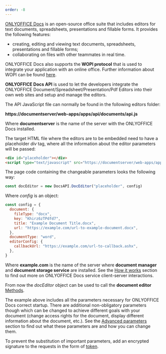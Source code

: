 ```yaml
---
order: -8
---
```


[ONLYOFFICE Docs](../Get%20ONLYOFFICE%20Docs/index.md) is an open-source office suite that includes editors for text documents, spreadsheets, presentations and fillable forms. It provides the following features:

* creating, editing and viewing text documents, spreadsheets, presentations and fillable forms;
* collaborating on files with other teammates in real time.

ONLYOFFICE Docs also supports the **WOPI protocol** that is used to integrate your application with an online office. Further information about WOPI can be found [here](../../Using%20WOPI/Overview/index.md).

**ONLYOFFICE Docs API** is used to let the developers integrate the ONLYOFFICE Document/Spreadsheet/Presentation/Pdf Editors into their own web sites and setup and manage the editors.

The API JavaScript file can normally be found in the following editors folder:

**https\://documentserver/web-apps/apps/api/documents/api.js**

Where **documentserver** is the name of the server with the ONLYOFFICE Docs installed.

The target HTML file where the editors are to be embedded need to have a placeholder *div* tag, where all the information about the editor parameters will be passed:

``` html
<div id="placeholder"></div>
<script type="text/javascript" src="https://documentserver/web-apps/apps/api/documents/api.js"></script>
```

The page code containing the changeable parameters looks the following way:

``` javascript
const docEditor = new DocsAPI.DocEditor("placeholder", config)
```

Where *config* is an object:

``` javascript
const config = {
  document: {
    fileType: "docx",
    key: "Khirz6zTPdfd7",
    title: "Example Document Title.docx",
    url: "https://example.com/url-to-example-document.docx",
  },
  documentType: "word",
  editorConfig: {
    callbackUrl: "https://example.com/url-to-callback.ashx",
  },
}
```

Where **example.com** is the name of the server where **document manager** and **document storage service** are installed. See the [How it works](../How%20It%20Works/index.md) section to find out more on ONLYOFFICE Docs service client-server interactions.

From now the *docEditor* object can be used to call the **document editor** [Methods](../../Usage%20API/Methods/index.md).

The example above includes all the parameters necessary for ONLYOFFICE Docs correct startup. There are additional non-obligatory parameters though which can be changed to achieve different goals with your document (change access rights for the document, display different information about the document, etc.). See the [Advanced parameters](../../Usage%20API/Advanced%20parameters/index.md) section to find out what these parameters are and how you can change them.

To prevent the substitution of important parameters, add an encrypted signature to the requests in the form of [token](../../Additional%20API/Signature/index.md).
